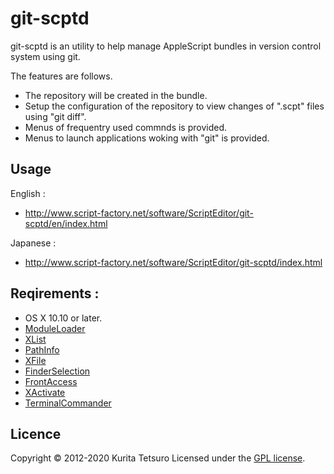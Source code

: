 git-scptd
=========

git-scptd is an utility to help manage AppleScript bundles in version control system using git.

The features are follows.

* The repository will be created in the bundle.
* Setup the configuration of the repository to view changes of ".scpt" files using "git diff".
* Menus of frequentry used commnds is provided.
* Menus to launch applications woking with "git" is provided.

## Usage
English :
* http://www.script-factory.net/software/ScriptEditor/git-scptd/en/index.html

Japanese :
* http://www.script-factory.net/software/ScriptEditor/git-scptd/index.html

## Reqirements :
* OS X 10.10 or later.
* [ModuleLoader]
* [XList]
* [PathInfo]
* [XFile]
* [FinderSelection]
* [FrontAccess]
* [XActivate]
* [TerminalCommander]

[ModuleLoader]: hhttps://github.com/tkurita/ModuleLoader4
[XList]: http://www.script-factory.net/XModules/XList/en/index.html
[PathInfo]: http://www.script-factory.net/XModules/PathInfo/en/index.html
[XFile]: http://www.script-factory.net/XModules/XFile/en/index.html
[FinderSelection]: http://www.script-factory.net/XModules/FinderSelection/index.html
[FrontAccess]: http://www.script-factory.net/XModules/FrontAccess/en/index.html
[XActivate]: http://www.script-factory.net/XModules/XActivate/en/index.html
[TerminalCommander]: http://www.script-factory.net/XModules/TerminalCommander/en/index.html

## Licence

Copyright &copy; 2012-2020 Kurita Tetsuro
Licensed under the [GPL license][GPL].
 
[GPL]: http://www.gnu.org/licenses/gpl.html

